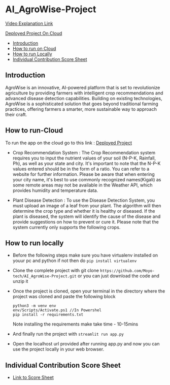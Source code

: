 # AI_AgroWise-Project
[Video Explanation Link](https://drive.google.com/file/d/14IkoZy9IAEVGteiBbNrja5Z3mDxnkpZX/view?usp=share_link)

[Deployed Project On Cloud](https://agrowise-ai-summative.streamlit.app/)
 - [Introduction](#introduction)
-  [How to run on Cloud](#how-to-run-cloud)
-  [How to run Locally](#how-to-run-locally)
-  [Individual Contribution Score Sheet](#individual-contribution-score-sheet)


## Introduction
AgroWise is an innovative, AI-powered platform that is set to revolutionize agriculture by providing farmers with intelligent crop recommendations and advanced disease detection capabilities. Building on existing technologies, AgroWise is a sophisticated solution that goes beyond traditional farming practices, offering farmers a smarter, more sustainable way to approach their craft.

## How to run-Cloud

To run the app on the cloud go to this link :  [Deployed Project](https://agrowise-ai-summative.streamlit.app/)

- Crop Recommendation System : The Crop Recommendation system requires you to input the nutrient values of your soil (N-P-K, Rainfall, Ph), as well as your state and city. It's important to note that the N-P-K values entered should be in the form of a ratio. You can refer to a website for further information. Please be aware that when entering your city name, it's best to use commonly recognized names(Kigali) as some remote areas may not be available in the Weather API, which provides humidity and temperature data.

- Plant Disease Detection :  To use the Disease Detection System, you must upload an image of a leaf from your plant. The algorithm will then determine the crop type and whether it is healthy or diseased. If the plant is diseased, the system will identify the cause of the disease and provide suggestions on how to prevent or cure it. Please note that the system currently only supports the following crops.


## How to run locally
- Before the following steps make sure you have virtualenv installed on youur pc and python if not then do  `pip install virtualenv`
- Clone the complete project with git clone `https://github.com/Moyo-tech/AI_AgroWise-Project.git` or you can just download the code and unzip it
- Once the project is cloned, open your terminal in the directory where the project was cloned and paste the following block

   ```
   python3 -m venv env
   env/Scripts/Activate.ps1 //In Powershel
   pip install -r requirements.txt 
   ```
   Note installing the requirements make take time - 10-15mins
   
- And finally run the project with
    ```streamlit run app.py```
    
- Open the localhost url provided after running app.py and now you can use the project locally in your web browser.

## Individual Contribution Score Sheet
- [Link to Score Sheet](https://docs.google.com/document/d/1VMWvmAojjGKRfhwuHK-C-9r3nPSGx6gMimYsEalC_eI/edit?usp=sharing)
